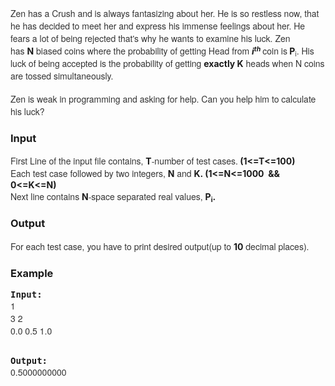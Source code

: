 <p><span style="color: #333333; font-family: &quot;Helvetica Neue&quot;, Helvetica, Arial, sans-serif; font-size: 14px; text-align: justify;">Zen has a Crush and is always fantasizing about her. He is so restless now, that he has decided to meet her and express his immense feelings about her. He fears a lot of being rejected that's why he wants to examine his luck. Zen has&nbsp;</span><strong>N</strong><span style="color: #333333; font-family: &quot;Helvetica Neue&quot;, Helvetica, Arial, sans-serif; font-size: 14px; text-align: justify;">&nbsp;biased coins where the probability of getting Head from&nbsp;</span><em><strong>i</strong><span style="box-sizing: border-box; position: relative; font-size: 10.5px; line-height: 0; vertical-align: baseline; top: -0.5em;"><strong>th</strong>&nbsp;</span></em><span style="color: #333333; font-family: &quot;Helvetica Neue&quot;, Helvetica, Arial, sans-serif; font-size: 14px; text-align: justify;">coin is</span><strong>&nbsp;P</strong><span style="box-sizing: border-box; position: relative; font-size: 10.5px; line-height: 0; vertical-align: baseline; bottom: -0.25em; color: #333333; font-family: &quot;Helvetica Neue&quot;, Helvetica, Arial, sans-serif; text-align: justify;">i</span><span style="color: #333333; font-family: &quot;Helvetica Neue&quot;, Helvetica, Arial, sans-serif; font-size: 14px; text-align: justify;">. His luck of being accepted is the probability of getting&nbsp;</span><strong>exactly K</strong><span style="color: #333333; font-family: &quot;Helvetica Neue&quot;, Helvetica, Arial, sans-serif; font-size: 14px; text-align: justify;">&nbsp;heads when N coins are tossed simultaneously.&nbsp;</span><br style="box-sizing: border-box; color: #333333; font-family: &quot;Helvetica Neue&quot;, Helvetica, Arial, sans-serif; font-size: 14px; text-align: justify;"><br style="box-sizing: border-box; color: #333333; font-family: &quot;Helvetica Neue&quot;, Helvetica, Arial, sans-serif; font-size: 14px; text-align: justify;"><span style="color: #333333; font-family: &quot;Helvetica Neue&quot;, Helvetica, Arial, sans-serif; font-size: 14px; text-align: justify;">Zen is weak in programming and asking for help. Can you help him to calculate his luck?&nbsp;</span></p>
<h3>Input</h3>
<p><span style="color: #333333; font-family: &quot;Helvetica Neue&quot;, Helvetica, Arial, sans-serif; font-size: 14px; text-align: justify;">First Line of the input file contains,&nbsp;</span><strong>T</strong><span style="color: #333333; font-family: &quot;Helvetica Neue&quot;, Helvetica, Arial, sans-serif; font-size: 14px; text-align: justify;">-number of test cases.</span><strong>&nbsp;(1&lt;=T&lt;=100)</strong><br style="box-sizing: border-box; color: #333333; font-family: &quot;Helvetica Neue&quot;, Helvetica, Arial, sans-serif; font-size: 14px; text-align: justify;"><span style="color: #333333; font-family: &quot;Helvetica Neue&quot;, Helvetica, Arial, sans-serif; font-size: 14px; text-align: justify;">Each test case followed by two integers,&nbsp;</span><strong>N</strong><span style="color: #333333; font-family: &quot;Helvetica Neue&quot;, Helvetica, Arial, sans-serif; font-size: 14px; text-align: justify;">&nbsp;and&nbsp;</span><strong>K. (1&lt;=N&lt;=1000 &nbsp;&amp;&amp; 0&lt;=K&lt;=N)<br style="box-sizing: border-box;"></strong><span style="color: #333333; font-family: &quot;Helvetica Neue&quot;, Helvetica, Arial, sans-serif; font-size: 14px; text-align: justify;">Next line contains&nbsp;</span><strong>N</strong><span style="color: #333333; font-family: &quot;Helvetica Neue&quot;, Helvetica, Arial, sans-serif; font-size: 14px; text-align: justify;">-space separated real values,&nbsp;</span><strong>P<span style="box-sizing: border-box; position: relative; font-size: 10.5px; line-height: 0; vertical-align: baseline; bottom: -0.25em;">i</span>.</strong></p>
<h3>Output</h3>
<p><span style="color: #333333; font-family: &quot;Helvetica Neue&quot;, Helvetica, Arial, sans-serif; font-size: 14px; text-align: justify;">For each test case, you have to print desired output(up to&nbsp;</span><strong>10</strong><span style="color: #333333; font-family: &quot;Helvetica Neue&quot;, Helvetica, Arial, sans-serif; font-size: 14px; text-align: justify;">&nbsp;decimal places).</span></p>
<h3>Example</h3>
<pre><strong>Input:</strong>
<span style="color: #333333; font-family: &quot;Helvetica Neue&quot;, Helvetica, Arial, sans-serif; font-size: 14px; text-align: justify;">1</span><br style="box-sizing: border-box; color: #333333; font-family: &quot;Helvetica Neue&quot;, Helvetica, Arial, sans-serif; font-size: 14px; text-align: justify;"><span style="color: #333333; font-family: &quot;Helvetica Neue&quot;, Helvetica, Arial, sans-serif; font-size: 14px; text-align: justify;">3 2</span><br style="box-sizing: border-box; color: #333333; font-family: &quot;Helvetica Neue&quot;, Helvetica, Arial, sans-serif; font-size: 14px; text-align: justify;"><span style="color: #333333; font-family: &quot;Helvetica Neue&quot;, Helvetica, Arial, sans-serif; font-size: 14px; text-align: justify;">0.0 0.5 1.0</span>

<strong>Output:</strong>
<span style="color: #333333; font-family: &quot;Helvetica Neue&quot;, Helvetica, Arial, sans-serif; font-size: 14px; text-align: justify;">0.5000000000</span></pre>